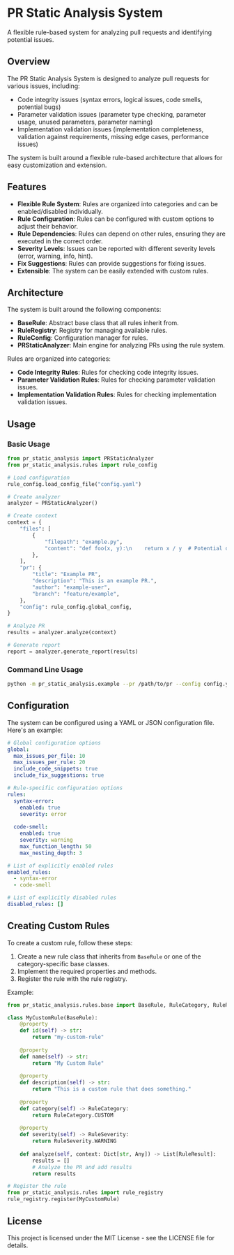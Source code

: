 # PR Static Analysis System

A flexible rule-based system for analyzing pull requests and identifying potential issues.

## Overview

The PR Static Analysis System is designed to analyze pull requests for various issues, including:

- Code integrity issues (syntax errors, logical issues, code smells, potential bugs)
- Parameter validation issues (parameter type checking, parameter usage, unused parameters, parameter naming)
- Implementation validation issues (implementation completeness, validation against requirements, missing edge cases, performance issues)

The system is built around a flexible rule-based architecture that allows for easy customization and extension.

## Features

- **Flexible Rule System**: Rules are organized into categories and can be enabled/disabled individually.
- **Rule Configuration**: Rules can be configured with custom options to adjust their behavior.
- **Rule Dependencies**: Rules can depend on other rules, ensuring they are executed in the correct order.
- **Severity Levels**: Issues can be reported with different severity levels (error, warning, info, hint).
- **Fix Suggestions**: Rules can provide suggestions for fixing issues.
- **Extensible**: The system can be easily extended with custom rules.

## Architecture

The system is built around the following components:

- **BaseRule**: Abstract base class that all rules inherit from.
- **RuleRegistry**: Registry for managing available rules.
- **RuleConfig**: Configuration manager for rules.
- **PRStaticAnalyzer**: Main engine for analyzing PRs using the rule system.

Rules are organized into categories:

- **Code Integrity Rules**: Rules for checking code integrity issues.
- **Parameter Validation Rules**: Rules for checking parameter validation issues.
- **Implementation Validation Rules**: Rules for checking implementation validation issues.

## Usage

### Basic Usage

```python
from pr_static_analysis import PRStaticAnalyzer
from pr_static_analysis.rules import rule_config

# Load configuration
rule_config.load_config_file("config.yaml")

# Create analyzer
analyzer = PRStaticAnalyzer()

# Create context
context = {
    "files": [
        {
            "filepath": "example.py",
            "content": "def foo(x, y):\n    return x / y  # Potential division by zero",
        },
    ],
    "pr": {
        "title": "Example PR",
        "description": "This is an example PR.",
        "author": "example-user",
        "branch": "feature/example",
    },
    "config": rule_config.global_config,
}

# Analyze PR
results = analyzer.analyze(context)

# Generate report
report = analyzer.generate_report(results)
```

### Command Line Usage

```bash
python -m pr_static_analysis.example --pr /path/to/pr --config config.yaml --output report.json
```

## Configuration

The system can be configured using a YAML or JSON configuration file. Here's an example:

```yaml
# Global configuration options
global:
  max_issues_per_file: 10
  max_issues_per_rule: 20
  include_code_snippets: true
  include_fix_suggestions: true

# Rule-specific configuration options
rules:
  syntax-error:
    enabled: true
    severity: error
  
  code-smell:
    enabled: true
    severity: warning
    max_function_length: 50
    max_nesting_depth: 3

# List of explicitly enabled rules
enabled_rules:
  - syntax-error
  - code-smell

# List of explicitly disabled rules
disabled_rules: []
```

## Creating Custom Rules

To create a custom rule, follow these steps:

1. Create a new rule class that inherits from `BaseRule` or one of the category-specific base classes.
2. Implement the required properties and methods.
3. Register the rule with the rule registry.

Example:

```python
from pr_static_analysis.rules.base import BaseRule, RuleCategory, RuleResult, RuleSeverity

class MyCustomRule(BaseRule):
    @property
    def id(self) -> str:
        return "my-custom-rule"
    
    @property
    def name(self) -> str:
        return "My Custom Rule"
    
    @property
    def description(self) -> str:
        return "This is a custom rule that does something."
    
    @property
    def category(self) -> RuleCategory:
        return RuleCategory.CUSTOM
    
    @property
    def severity(self) -> RuleSeverity:
        return RuleSeverity.WARNING
    
    def analyze(self, context: Dict[str, Any]) -> List[RuleResult]:
        results = []
        # Analyze the PR and add results
        return results

# Register the rule
from pr_static_analysis.rules import rule_registry
rule_registry.register(MyCustomRule)
```

## License

This project is licensed under the MIT License - see the LICENSE file for details.

